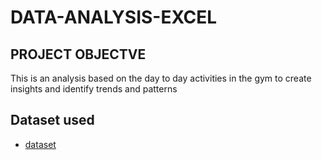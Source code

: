 # DATA-ANALYSIS-EXCEL
## PROJECT OBJECTVE
This is an analysis based on the day to day activities in the gym to create insights and identify trends and patterns

## Dataset used
- <a href = "https://github.com/SAMUELAY1/DATA-ANALYSIS-EXCEL/blob/main/gymdata.xlsx" >dataset</a>
